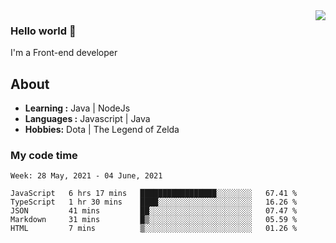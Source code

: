 <img align='right' src="https://github-readme-stats.vercel.app/api?username=jumodada&show_icons=true&theme=vue">

### Hello world 👋

I'm a Front-end developer 
    
## About
-  **Learning :** Java | NodeJs
-  **Languages :** Javascript | Java
-  **Hobbies:** Dota | The Legend of Zelda

### My code time

<!--START_SECTION:waka-->
```text
Week: 28 May, 2021 - 04 June, 2021

JavaScript   6 hrs 17 mins   █████████████████░░░░░░░░   67.41 % 
TypeScript   1 hr 30 mins    ████░░░░░░░░░░░░░░░░░░░░░   16.26 % 
JSON         41 mins         ██░░░░░░░░░░░░░░░░░░░░░░░   07.47 % 
Markdown     31 mins         █▒░░░░░░░░░░░░░░░░░░░░░░░   05.59 % 
HTML         7 mins          ▒░░░░░░░░░░░░░░░░░░░░░░░░   01.26 % 
```
<!--END_SECTION:waka-->

